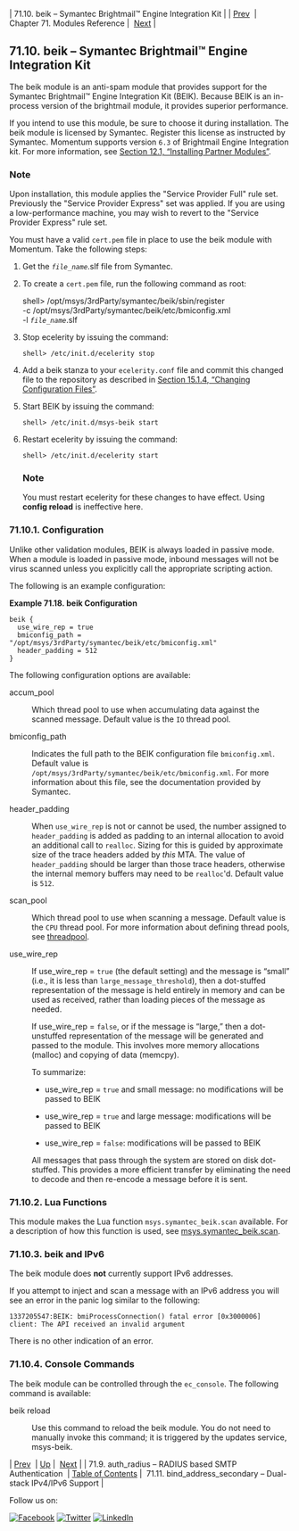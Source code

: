 | 71.10. beik – Symantec Brightmail™ Engine Integration Kit |
| [Prev](modules.auth_radius.php)  | Chapter 71. Modules Reference |  [Next](modules.bind_address_secondary.php) |

## 71.10. beik – Symantec Brightmail™ Engine Integration Kit

<a class="indexterm" name="idp19981952"></a>

The beik module is an anti-spam module that provides support for the Symantec Brightmail™ Engine Integration Kit (BEIK). Because BEIK is an in-process version of the brightmail module, it provides superior performance.

If you intend to use this module, be sure to choose it during installation. The beik module is licensed by Symantec. Register this license as instructed by Symantec. Momentum supports version `6.3` of Brightmail Engine Integration kit. For more information, see [Section 12.1, “Installing Partner Modules”](post_installation.php#install.additional.packages "12.1. Installing Partner Modules").

### Note

Upon installation, this module applies the "Service Provider Full" rule set. Previously the "Service Provider Express" set was applied. If you are using a low-performance machine, you may wish to revert to the "Service Provider Express" rule set.

You must have a valid `cert.pem` file in place to use the beik module with Momentum. Take the following steps:

1.  Get the *`file_name`*.slf file from Symantec.

2.  To create a `cert.pem` file, run the following command as root:

    shell> /opt/msys/3rdParty/symantec/beik/sbin/register        \
              -c /opt/msys/3rdParty/symantec/beik/etc/bmiconfig.xml \
              -l *`file_name`*.slf
3.  Stop ecelerity by issuing the command:

    `shell> /etc/init.d/ecelerity stop`
4.  Add a beik stanza to your `ecelerity.conf` file and commit this changed file to the repository as described in [Section 15.1.4, “Changing Configuration Files”](conf.overview.php#conf.manual.changes "15.1.4. Changing Configuration Files").

5.  Start BEIK by issuing the command:

    `shell> /etc/init.d/msys-beik start`
6.  Restart ecelerity by issuing the command:

    `shell> /etc/init.d/ecelerity start`
    ### Note

    You must restart ecelerity for these changes to have effect. Using **config reload**        is ineffective here.

### 71.10.1. Configuration

Unlike other validation modules, BEIK is always loaded in passive mode. When a module is loaded in passive mode, inbound messages will not be virus scanned unless you explicitly call the appropriate scripting action.

The following is an example configuration:

<a name="idp20003664"></a>

**Example 71.18. beik Configuration**

```
beik {
  use_wire_rep = true
  bmiconfig_path = "/opt/msys/3rdParty/symantec/beik/etc/bmiconfig.xml"
  header_padding = 512
}
```

The following configuration options are available:

<dl class="variablelist">

<dt>accum_pool</dt>

<dd>

Which thread pool to use when accumulating data against the scanned message. Default value is the `IO` thread pool.

</dd>

<dt>bmiconfig_path</dt>

<dd>

Indicates the full path to the BEIK configuration file `bmiconfig.xml`. Default value is `/opt/msys/3rdParty/symantec/beik/etc/bmiconfig.xml`. For more information about this file, see the documentation provided by Symantec.

</dd>

<dt>header_padding</dt>

<dd>

When `use_wire_rep` is not or cannot be used, the number assigned to `header_padding` is added as padding to an internal allocation to avoid an additional call to `realloc`. Sizing for this is guided by approximate size of the trace headers added by *this* MTA. The value of `header_padding` should be larger than those trace headers, otherwise the internal memory buffers may need to be `realloc`'d. Default value is `512`.

</dd>

<dt>scan_pool</dt>

<dd>

Which thread pool to use when scanning a message. Default value is the `CPU` thread pool. For more information about defining thread pools, see [threadpool](conf.ref.threadpool.php "threadpool").

</dd>

<dt>use_wire_rep</dt>

<dd>

If use_wire_rep = `true` (the default setting) and the message is “small” (i.e., it is less than `large_message_threshold`), then a dot-stuffed representation of the message is held entirely in memory and can be used as received, rather than loading pieces of the message as needed.

If use_wire_rep = `false`, or if the message is “large,” then a dot-unstuffed representation of the message will be generated and passed to the module. This involves more memory allocations (malloc) and copying of data (memcpy).

To summarize:

*   use_wire_rep = `true` and small message: no modifications will be passed to BEIK

*   use_wire_rep = `true` and large message: modifications will be passed to BEIK

*   use_wire_rep = `false`: modifications will be passed to BEIK

All messages that pass through the system are stored on disk dot-stuffed. This provides a more efficient transfer by eliminating the need to decode and then re-encode a message before it is sent.

</dd>

</dl>

### 71.10.2. Lua Functions

This module makes the Lua function `msys.symantec_beik.scan` available. For a description of how this function is used, see [msys.symantec_beik.scan](lua.ref.msys.symantec_beik.scan.php "msys.symantec_beik.scan").

### 71.10.3. beik and IPv6

The beik module does **not** currently support IPv6 addresses.

If you attempt to inject and scan a message with an IPv6 address you will see an error in the panic log similar to the following:

`1337205547:BEIK: bmiProcessConnection() fatal error [0x3000006] client: The API received an invalid argument`

There is no other indication of an error.

### 71.10.4. Console Commands

The beik module can be controlled through the `ec_console`. The following command is available:

<dl class="variablelist">

<dt>beik reload</dt>

<dd>

Use this command to reload the beik module. You do not need to manually invoke this command; it is triggered by the updates service, msys-beik.

</dd>

</dl>

| [Prev](modules.auth_radius.php)  | [Up](modules.php) |  [Next](modules.bind_address_secondary.php) |
| 71.9. auth_radius – RADIUS based SMTP Authentication  | [Table of Contents](index.php) |  71.11. bind_address_secondary – Dual-stack IPv4/IPv6 Support |

Follow us on:

[![Facebook](https://support.messagesystems.com/images/icon-facebook.png)](http://www.facebook.com/messagesystems) [![Twitter](https://support.messagesystems.com/images/icon-twitter.png)](http://twitter.com/#!/MessageSystems) [![LinkedIn](https://support.messagesystems.com/images/icon-linkedin.png)](http://www.linkedin.com/company/message-systems)
